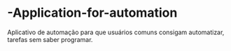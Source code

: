 # -Application-for-automation
Aplicativo de automação para que usuários comuns consigam automatizar, tarefas sem saber programar.
